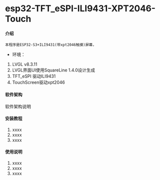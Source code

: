 # esp32-TFT_eSPI-ILI9431-XPT2046-Touch

#### 介绍
    本程序是ESP32-S3+ILI9431(带xpt2046触摸)屏幕，
- 环境：
1. LVGL v8.3.11
2. LVGL界面UI使用SquareLine 1.4.0设计生成
3. TFT_eSPI 驱动ILI9431 
4. TouchScreen驱动xpt2046
 


#### 软件架构
软件架构说明


#### 安装教程

1.  xxxx
2.  xxxx
3.  xxxx

#### 使用说明

1.  xxxx
2.  xxxx
3.  xxxx
